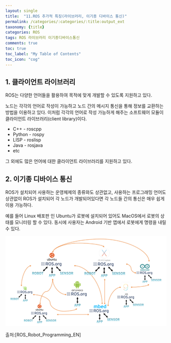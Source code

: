 ```yaml
---
layout: single
title:  "11.ROS 추가적 특징(라이브러리, 이기종 디바이스 통신)"
permalink: /categories/:categories/:title:output_ext
taxonomy: {title}
categories: ROS
tags: ROS 라이브러리 이기종디바이스통신
comments: true
toc: true
toc_label: "My Table of Contents"
toc_icon: "cog"
---
```



## 1. 클라이언트 라이브러리

ROS는 다양한 언어들을 활용하여 목적에 맞게 개발할 수 있도록 지원하고 있다. 

노드는 각각의 언어로 작성이 가능하고 노드 간의 메시지 통신을 통해 정보를 교환하는 방법을 이용하고 있다. 이처럼 각각의 언어로 작성 가능하게 해주는 소프트웨어 모듈이 클라이언트 라이브러리(client library)이다. 

* C++ - roscpp
* Python - rospy
* LISP - roslisp
* Java - rosjava
* etc


그 외에도 많은 언어에 대한 클라이언트 라이브러리를 지원하고 있다.


## 2. 이기종 디바이스 통신

ROS가 설치되어 사용하는 운영체제의 종류와도 상관없고, 사용하는 프로그래밍 언어도 상관없이 ROS가 설치되어 각 노드가 개발되어있다면 각 노드들 간의 통신은 매우 쉽게 이용 가능하다.

예를 들어 Linux 배포판 인 Ubuntu가 로봇에 설치되어 있어도 MacOS에서 로봇의 상태를 모니터링 할 수 있다. 동시에 사용자는 Android 기반 앱에서 로봇에게 명령을 내릴 수 있다.

<img src="/assets/img/ros/ros_cross_platform.png"  title="이기종 디바이스 통신"><br>

출처:[ROS_Robot_Programming_EN]
